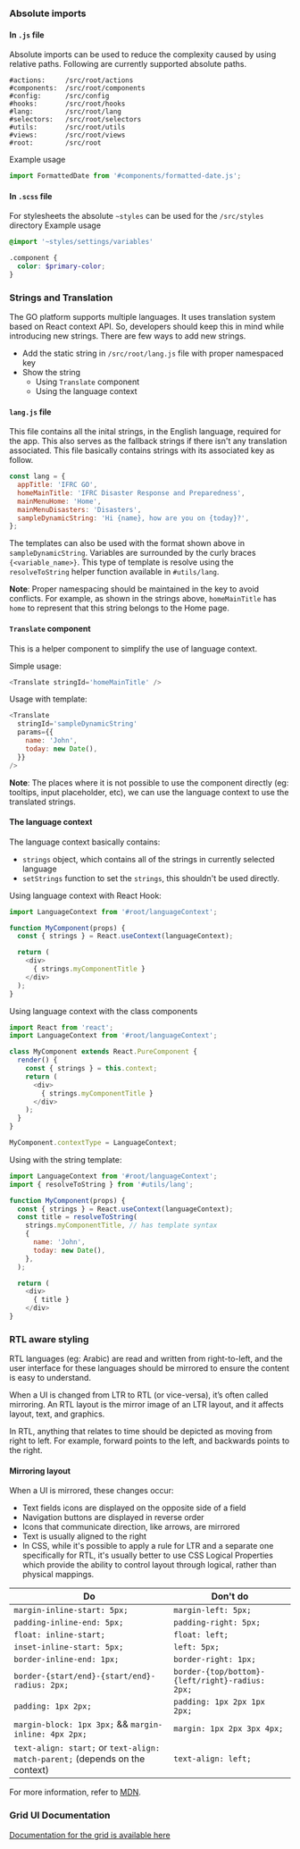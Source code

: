 ### Absolute imports
#### In `.js` file
Absolute imports can be used to reduce the complexity caused by using relative paths. Following are currently supported absolute paths.
```
#actions:     /src/root/actions
#components:  /src/root/components
#config:      /src/config
#hooks:       /src/root/hooks
#lang:        /src/root/lang
#selectors:   /src/root/selectors
#utils:       /src/root/utils
#views:       /src/root/views
#root:        /src/root
```
Example usage
```js
import FormattedDate from '#components/formatted-date.js';
```

#### In `.scss` file
For stylesheets the absolute `~styles` can be used for the `/src/styles` directory
Example usage
```scss
@import '~styles/settings/variables'

.component {
  color: $primary-color;
}
```

### Strings and Translation
The GO platform supports multiple languages. It uses translation system based on React context API. So, developers should keep this in mind while introducing new strings. There are few ways to add new strings.
- Add the static string in `/src/root/lang.js` file with proper namespaced key
- Show the string
  - Using `Translate` component
  - Using the language context 

#### `lang.js` file
This file contains all the inital strings, in the English language, required for the app. This also serves as the fallback strings if there isn't any translation associated. This file basically contains strings with its associated key as follow.
```js
const lang = {
  appTitle: 'IFRC GO',
  homeMainTitle: 'IFRC Disaster Response and Preparedness',
  mainMenuHome: 'Home',
  mainMenuDisasters: 'Disasters',
  sampleDynamicString: 'Hi {name}, how are you on {today}?',
};
```
The templates can also be used with the format shown above in `sampleDynamicString`. Variables are surrounded by the curly braces `{<variable_name>}`. This type of template is resolve using the `resolveToString` helper function available in `#utils/lang`.

**Note**: Proper namespacing should be maintained in the key to avoid conflicts. For example, as shown in the strings above, `homeMainTitle` has `home` to represent that this string belongs to the Home page.

#### `Translate` component
This is a helper component to simplify the use of language context.

Simple usage:
```js
<Translate stringId='homeMainTitle' />
```
Usage with template:
```js
<Translate
  stringId='sampleDynamicString'
  params={{
    name: 'John',
    today: new Date(),
  }}
/>
```
**Note**: The places where it is not possible to use the component directly (eg: tooltips, input placeholder, etc), we can use the language context to use the translated strings.

#### The language context
The language context basically contains:
- `strings` object, which contains all of the strings in currently selected language
- `setStrings`  function to set the `strings`, this shouldn't be used directly.

Using language context with React Hook:
```js
import LanguageContext from '#root/languageContext';

function MyComponent(props) {
  const { strings } = React.useContext(languageContext);

  return (
    <div>
      { strings.myComponentTitle }
    </div>
  );
}
```
Using language context with the class components
```js
import React from 'react';
import LanguageContext from '#root/languageContext';

class MyComponent extends React.PureComponent {
  render() {
    const { strings } = this.context;
    return (
      <div>
        { strings.myComponentTitle }
      </div>
    );
  }
}

MyComponent.contextType = LanguageContext;
```
Using with the string template:
```js
import LanguageContext from '#root/languageContext';
import { resolveToString } from '#utils/lang';

function MyComponent(props) {
  const { strings } = React.useContext(languageContext);
  const title = resolveToString(
    strings.myComponentTitle, // has template syntax
    {
      name: 'John',
      today: new Date(),
    },
  );

  return (
    <div>
      { title }
    </div>
}
```

### RTL aware styling 
RTL languages (eg: Arabic) are read and written from right-to-left, and the user interface for these languages should be mirrored to ensure the content is easy to understand.

When a UI is changed from LTR to RTL (or vice-versa), it’s often called mirroring. An RTL layout is the mirror image of an LTR layout, and it affects layout, text, and graphics.

In RTL, anything that relates to time should be depicted as moving from right to left. For example, forward points to the left, and backwards points to the right.

#### Mirroring layout
When a UI is mirrored, these changes occur:

- Text fields icons are displayed on the opposite side of a field
- Navigation buttons are displayed in reverse order
- Icons that communicate direction, like arrows, are mirrored
- Text is usually aligned to the right
- In CSS, while it's possible to apply a rule for LTR and a separate one specifically for RTL, it's usually better to use CSS Logical Properties which provide the ability to control layout through logical, rather than physical mappings.

| **Do**                                                                       | **Don't do**                                    |
|------------------------------------------------------------------------------|-------------------------------------------------|
| `margin-inline-start: 5px;`                                                  | `margin-left: 5px;`                             |
| `padding-inline-end: 5px;`                                                   | `padding-right: 5px;`                           |
| `float: inline-start;`                                                       | `float: left;`                                  |
| `inset-inline-start: 5px;`                                                   | `left: 5px;`                                    |
| `border-inline-end: 1px;`                                                    | `border-right: 1px;`                            |
| `border-{start/end}-{start/end}-radius: 2px;`                                | `border-{top/bottom}-{left/right}-radius: 2px;` |
| `padding: 1px 2px;`                                                          | `padding: 1px 2px 1px 2px;`                     |
| `margin-block: 1px 3px;` && `margin-inline: 4px 2px;`                        | `margin: 1px 2px 3px 4px;`                      |
| `text-align: start;` or `text-align: match-parent;` (depends on the context) | `text-align: left;`                             |

For more information, refer to [MDN](https://developer.mozilla.org/en-US/docs/Mozilla/Developer_guide/RTL_Guidelines).

### Grid UI Documentation
[Documentation for the grid is available here](DOCS-GRID.md)
